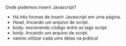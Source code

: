 
Onde podemos inserir Javascript?

- Há três formas de inserir Javascript em uma página.
- Head, lincando um arquivo de script.
- body: escrevendo código entre as tags script.
- body: lincando um arquivo de script.
- vamos utilizar cada ums delas na prática!





